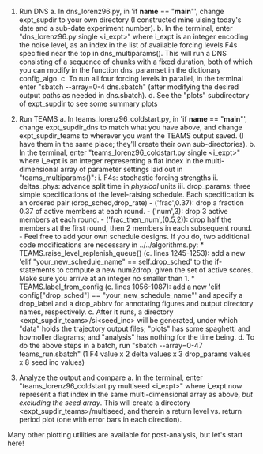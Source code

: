 1. Run DNS
    a. In dns_lorenz96.py, in 'if __name__ == "__main__"', change expt_supdir to your own directory (I constructed mine uising today's date and a sub-date experiment number).
    b. In the terminal, enter "dns_lorenz96.py single <i_expt>" where i_expt is an integer encoding the noise level, as an index in the list of available forcing levels F4s specified near the top in dns_multiparams(). This will run a DNS consisting of a sequence of chunks with a fixed duration, both of which you can modify in the function dns_paramset in the dictionary config_algo. 
    c. To run all four forcing levels in parallel, in the terminal enter "sbatch --array=0-4 dns.sbatch" (after modifying the desired output paths as needed in dns.sbatch).
    d. See the "plots" subdirectory of expt_supdir to see some summary plots
 
2. Run TEAMS
    a. In teams_lorenz96_coldstart.py, in 'if __name__ == "__main__"', change expt_supdir_dns to match what you have above, and change expt_supdir_teams to wherever you want the TEAMS output saved. (I have them in the same place; they'll create their own sub-directories). 
    b. In the terminal, enter "teams_lorenz96_coldstart.py single <i_expt>" where i_expt is an integer representing a flat index in the multi-dimensional array of parameter settings laid out in "teams_multiparams()":
        i. F4s: stochastic forcing strengths
        ii. deltas_phys: advance split time in *physical* units
        iii. drop_params: three simple specifications of the level-raising schedule. Each specification is an ordered pair (drop_sched,drop_rate)
            - ('frac',0.37): drop a fraction 0.37 of active members at each round.
            - ('num',3): drop 3 active members at each round.
            - ('frac_then_num',(0.5,2)): drop half the members at the first round, then 2 members in each subsequent round.
            - Feel free to add your own schedule designs. If you do, two additional code modifications are necessary in ../../algorithms.py:
                * TEAMS.raise_level_replenish_queue() (c. lines 1245-1253): add a new 'elif "your_new_schedule_name" == self.drop_sched' to the if-statements to compute a new num2drop, given the set of active scores. Make sure you arrive at an integer no smaller than 1. 
                * TEAMS.label_from_config (c. lines 1056-1087): add a new 'elif config["drop_sched"] == "your_new_schedule_name"' and specify a drop_label and a drop_abbrv for annotating figures and output directory names, respectively. 
    c. After it runs, a directory <expt_supdir_teams>/si<seed_inc> will be generated, under which "data" holds the trajectory output files; "plots" has some spaghetti and hovmoller diagrams; and "analysis" has nothing for the time being. 
    d. To do the above steps in a batch, run "sbatch --array=0-47 teams_run.sbatch" (1 F4 value x 2 delta values x 3 drop_params values x 8 seed inc values)
3. Analyze the output and compare 
    a. In the terminal, enter "teams_lorenz96_coldstart.py multiseed <i_expt>" where i_expt now represent a flat index in the same multi-dimensional array as above, *but excluding the seed array*. This will create a directory <expt_supdir_teams>/multiseed, and therein a return level vs. return period plot (one with error bars in each direction). 


Many other plotting utilities are available for post-analysis, but let's start here!
    

